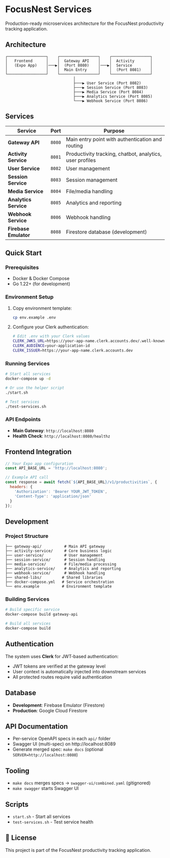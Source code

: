 # FocusNest Services

Production-ready microservices architecture for the FocusNest productivity tracking application.

## Architecture

```
┌─────────────────┐    ┌─────────────────┐    ┌─────────────────┐
│   Frontend      │    │  Gateway API    │    │  Activity       │
│   (Expo App)    │───▶│  (Port 8080)    │───▶│  Service        │
│                 │    │  Main Entry     │    │  (Port 8081)    │
└─────────────────┘    └─────────────────┘    └─────────────────┘
                              │
                              ├───▶ User Service (Port 8082)
                              ├───▶ Session Service (Port 8083)
                              ├───▶ Media Service (Port 8084)
                              ├───▶ Analytics Service (Port 8085)
                              └───▶ Webhook Service (Port 8086)
```

## Services

| Service | Port | Purpose |
|---------|------|---------|
| **Gateway API** | `8080` | Main entry point with authentication and routing |
| **Activity Service** | `8081` | Productivity tracking, chatbot, analytics, user profiles |
| **User Service** | `8082` | User management |
| **Session Service** | `8083` | Session management |
| **Media Service** | `8084` | File/media handling |
| **Analytics Service** | `8085` | Analytics and reporting |
| **Webhook Service** | `8086` | Webhook handling |
| **Firebase Emulator** | `8088` | Firestore database (development) |

## Quick Start

### Prerequisites
- Docker & Docker Compose
- Go 1.22+ (for development)

### Environment Setup
1. Copy environment template:
   ```bash
   cp env.example .env
   ```

2. Configure your Clerk authentication:
   ```bash
   # Edit .env with your Clerk values
   CLERK_JWKS_URL=https://your-app-name.clerk.accounts.dev/.well-known/jwks.json
   CLERK_AUDIENCE=your-application-id
   CLERK_ISSUER=https://your-app-name.clerk.accounts.dev
   ```

### Running Services
```bash
# Start all services
docker-compose up -d

# Or use the helper script
./start.sh

# Test services
./test-services.sh
```

### API Endpoints
- **Main Gateway**: `http://localhost:8080`
- **Health Check**: `http://localhost:8080/healthz`

## Frontend Integration

```javascript
// Your Expo app configuration
const API_BASE_URL = 'http://localhost:8080';

// Example API call
const response = await fetch(`${API_BASE_URL}/v1/productivities`, {
  headers: {
    'Authorization': 'Bearer YOUR_JWT_TOKEN',
    'Content-Type': 'application/json'
  }
});
```

## Development

### Project Structure
```
├── gateway-api/          # Main API gateway
├── activity-service/     # Core business logic
├── user-service/         # User management
├── session-service/      # Session handling
├── media-service/        # File/media processing
├── analytics-service/    # Analytics and reporting
├── webhook-service/      # Webhook handling
├── shared-libs/         # Shared libraries
├── docker-compose.yml   # Service orchestration
└── env.example          # Environment template
```

### Building Services
```bash
# Build specific service
docker-compose build gateway-api

# Build all services
docker-compose build
```

## Authentication

The system uses **Clerk** for JWT-based authentication:
- JWT tokens are verified at the gateway level
- User context is automatically injected into downstream services
- All protected routes require valid authentication

## Database

- **Development**: Firebase Emulator (Firestore)
- **Production**: Google Cloud Firestore

## API Documentation

- Per-service OpenAPI specs in each `api/` folder
- Swagger UI (multi-spec) on http://localhost:8089
- Generate merged spec: `make docs` (optional `SERVER=http://localhost:8080`)

## Tooling

- `make docs` merges specs -> `swagger-ui/combined.yaml` (gitignored)
- `make swagger` starts Swagger UI

## Scripts

- `start.sh` - Start all services
- `test-services.sh` - Test service health

## 📝 License

This project is part of the FocusNest productivity tracking application.